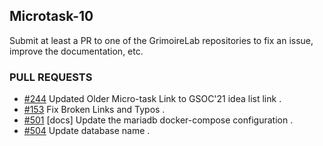 ## Microtask-10

Submit at least a PR to one of the GrimoireLab repositories to fix an issue, improve the documentation, etc.



### PULL REQUESTS

- [#244](https://github.com/chaoss/governance/pull/244) Updated Older Micro-task Link to GSOC'21 idea list link .
- [#153](https://github.com/chaoss/grimoirelab-tutorial/pull/153) Fix Broken Links and Typos .
- [#501](https://github.com/chaoss/grimoirelab-sirmordred/pull/501) [docs] Update the mariadb docker-compose configuration .
- [#504](https://github.com/chaoss/grimoirelab-sortinghat/pull/504) Update database name .
